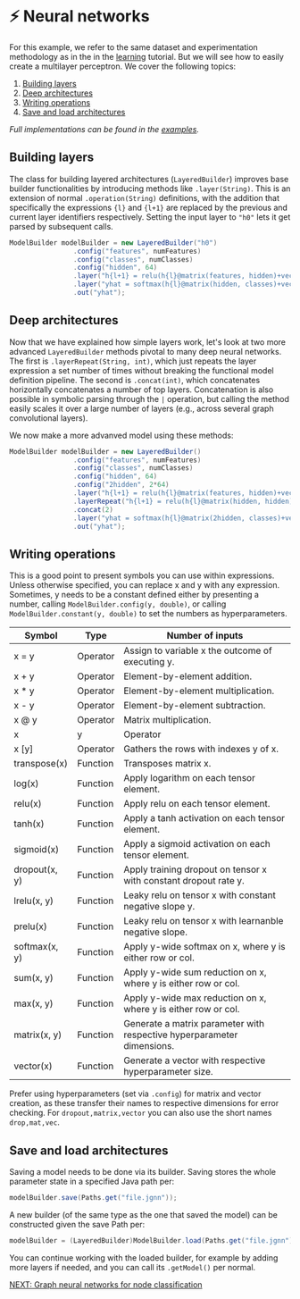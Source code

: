 # :zap: Neural networks
For this example, we refer to the same dataset and experimentation 
methodology as in the in the [learning](tutorials/Learning.md) tutorial.
But we will see how to easily create a multilayer perceptron.
We cover the following topics:

1. [Building layers](#building-layers)
2. [Deep architectures](#deep-architectures)
3. [Writing operations](#writing-operations)
4. [Save and load architectures](#save-and-load-architectures)

*Full implementations can be found in the [examples](../JGNN/src/examples/tutorial/NN.java).*

## Building layers
The class for building layered architectures (`LayeredBuilder`) improves base builder
functionalities by introducing methods like `.layer(String)`. This
is an extension of normal `.operation(String)` definitions, 
with the addition that specifically the expressions `{l}` and `{l+1}` are replaced 
by the previous and current layer identifiers respectively.
Setting the input layer to `"h0"` lets it get parsed by subsequent calls.

```java
ModelBuilder modelBuilder = new LayeredBuilder("h0")
				.config("features", numFeatures)
				.config("classes", numClasses)
				.config("hidden", 64)
				.layer("h{l+1} = relu(h{l}@matrix(features, hidden)+vector(hidden))")
				.layer("yhat = softmax(h{l}@matrix(hidden, classes)+vector(classes), row)")
				.out("yhat");
```

## Deep architectures
Now that we have explained how simple layers work, let's look at two more advanced
`LayeredBuilder` methods pivotal to many deep neural networks.
The first is `.layerRepeat(String, int)`, which just repeats
the layer expression a set number of times without breaking the
functional model definition pipeline. The second is `.concat(int)`, 
which concatenates horizontally concatenates a number of top layers. Concatenation
is also possible in symbolic parsing through the `|` operation, 
but calling the method easily scales it over a large number of layers 
(e.g., across several graph convolutional layers).

We now make a more advanved model using these methods:

```java
ModelBuilder modelBuilder = new LayeredBuilder()
				.config("features", numFeatures)
				.config("classes", numClasses)
				.config("hidden", 64)
				.config("2hidden", 2*64)
				.layer("h{l+1} = relu(h{l}@matrix(features, hidden)+vector(hidden))")
				.layerRepeat("h{l+1} = relu(h{l}@matrix(hidden, hidden)+vector(hidden))", 2)
				.concat(2)
				.layer("yhat = softmax(h{l}@matrix(2hidden, classes)+vector(classes), row)")
				.out("yhat");
```

## Writing operations
This is a good point to present symbols you can use within expressions.
Unless otherwise specified, you can replace x and y with any expression. Sometimes,
y needs to be a constant defined either by presenting a number, calling 
`ModelBuilder.config(y, double)`, or calling `ModelBuilder.constant(y, double)` to
set the numbers as hyperparameters.

|Symbol| Type | Number of inputs  |
| --- | --- | --- |
| x = y | Operator | Assign to variable x the outcome of executing y. 
| x + y | Operator | Element-by-element addition. |
| x * y | Operator | Element-by-element multiplication. |
| x - y | Operator | Element-by-element subtraction. |
| x @ y | Operator | Matrix multiplication.  |
| x | y | Operator | Row-wise concatenation of x and y. |
| x [y] | Operator | Gathers the rows with indexes y of x.| 
| transpose(x) | Function | Transposes matrix x. |
| log(x)  | Function | Apply logarithm on each tensor element. |
| relu(x) | Function | Apply relu on each tensor element. |
| tanh(x) | Function | Apply a tanh activation on each tensor element. |
| sigmoid(x) | Function | Apply a sigmoid activation on each tensor element. |
| dropout(x, y) | Function | Apply training dropout on tensor x with constant dropout rate y. |
| lrelu(x, y)   | Function | Leaky relu on tensor x with constant negative slope y. |
| prelu(x)      | Function | Leaky relu on tensor x with learnanble negative slope. |
| softmax(x, y) | Function | Apply y-wide  softmax on x, where y is either row or col.|
| sum(x, y) | Function | Apply y-wide sum reduction on x, where y is either row or col.|
| max(x, y) | Function | Apply y-wide max reduction on x, where y is either row or col.|
| matrix(x, y)  | Function | Generate a matrix parameter with respective hyperparameter dimensions. |
| vector(x)     | Function | Generate a vector with respective hyperparameter size.|

Prefer using hyperparameters (set via `.config`) for matrix and vector creation, as these transfer their names to respective
dimensions for error checking. For `dropout,matrix,vector` you can also use the short names `drop,mat,vec`.

## Save and load architectures
Saving a model needs to be done via its builder. Saving stores the whole parameter
state in a specified Java path per:

```java
modelBuilder.save(Paths.get("file.jgnn"));
```

A new builder (of the same type as the one that saved the model) 
can be constructed given the save Path per:

```java
modelBuilder = (LayeredBuilder)ModelBuilder.load(Paths.get("file.jgnn"));
```

You can continue working with the loaded builder, for example by adding more
layers if needed, and you can call its `.getModel()` per normal.


[NEXT: Graph neural networks for node classification](GNN.md)